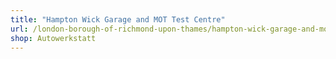 ```yaml
---
title: "Hampton Wick Garage and MOT Test Centre"
url: /london-borough-of-richmond-upon-thames/hampton-wick-garage-and-mot-test-centre/
shop: Autowerkstatt
---
```

